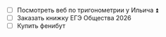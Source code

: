 - [ ] Посмотреть веб по тригонометрии у Ильича ⏫ 
- [ ] Заказать книжку ЕГЭ Общества 2026
- [ ] Купить фенибут